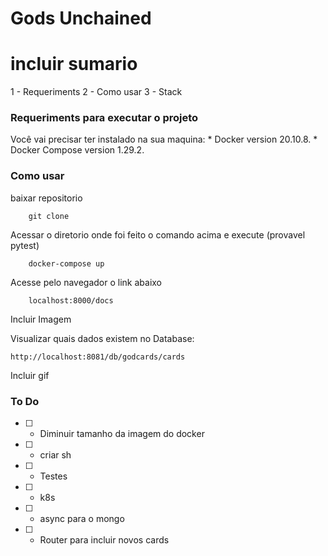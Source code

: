 # Gods Unchained 

# incluir sumario
 1 - Requeriments
 2 - Como usar
 3 - Stack
 
### Requeriments para executar o projeto
Você vai precisar ter instalado na sua maquina:
    * Docker version 20.10.8.
    * Docker Compose version 1.29.2.
### Como usar
baixar repositorio
```
    git clone
```
Acessar o diretorio onde foi feito o comando acima e execute (provavel pytest)

``` 
    docker-compose up
```

Acesse pelo navegador o link abaixo
```
    localhost:8000/docs
```
Incluir Imagem

Visualizar quais dados existem no Database:
```
http://localhost:8081/db/godcards/cards
```
Incluir gif
### To Do
- [ ] - Diminuir tamanho da imagem do docker
- [ ] - criar sh
- [ ] - Testes
- [ ] - k8s
- [ ] - async para o mongo
- [ ] - Router para incluir novos cards